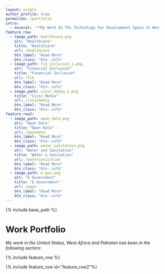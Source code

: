 ```yaml
---
layout: single
author_profile: true
permalink: /portfolio
intro:
  - excerpt: '**My Work In The Technology For Development Space In West Africa**'
feature_row:
  - image_path: healthcare.png
    alt: "Healthcare"
    title: "Healthcare"
    url: /healthcare
    btn_label: "Read More"
    btn_class: "btn--info"
  - image_path: fin_inclusion_1.png
    alt: "Financial Inclusion"
    title: "Financial Inclusion"
    url: /fin
    btn_label: "Read More"
    btn_class: "btn--info"
  - image_path: civic_media_2.png
    title: "Civic Media"
    url: /civicmedia
    btn_label: "Read More"
    btn_class: "btn--info"
feature_row2:
  - image_path: open_data.png
    alt: "Open Data"
    title: "Open Data"
    url: /opendata
    btn_label: "Read More"
    btn_class: "btn--info"
  - image_path: water_sanitation.png
    alt: "Water and Sanitation"
    title: "Water & Sanitation"
    url: /watersanitation
    btn_label: "Read More"
    btn_class: "btn--info"
  - image_path: e-gov.png
    alt: "E Government"
    title: "E Government"
    url: /egov
    btn_label: "Read More"
    btn_class: "btn--info"
---
```


{% include base_path %}

<!-- {% include feature_row id="intro" type="center" %}
 -->

<h1>Work Portfolio</h1>
<p>
  <i>My work in the United States, West Africa and Pakistan
  has been in the following sectors:</i>

</p>
{% include feature_row %}

{% include feature_row id="feature_row2"%}

